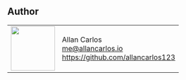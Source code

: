 ## Author

<table>
  <tr>
    <td>
      <img src="https://avatars1.githubusercontent.com/u/8354944?s=460&v=4?s=100" width="100">
    </td>
    <td>
      Allan Carlos<br />
      <a href="mailto:me@allancarlos.io">me@allancarlos.io</a><br />
      <a href="allancarlos.io">https://github.com/allancarlos123</a>
    </td>
  </tr>
</table>
